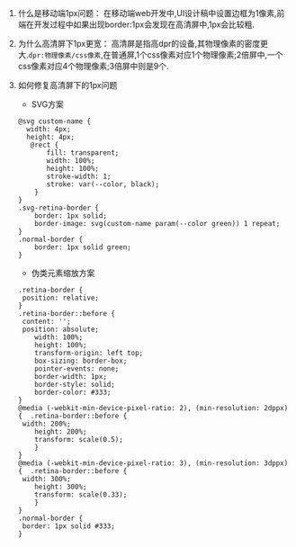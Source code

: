 1. 什么是移动端1px问题：
在移动端web开发中,UI设计稿中设置边框为1像素,前端在开发过程中如果出现border:1px会发现在高清屏中,1px会比较粗.
2. 为什么高清屏下1px更宽：
高清屏是指高dpr的设备,其物理像素的密度更大.`dpr:物理像素/css像素`,在普通屏,1个css像素对应1个物理像素;2倍屏中,一个css像素对应4个物理像素;3倍屏中则是9个.

3. 如何修复高清屏下的1px问题

    - SVG方案
    ```
    @svg custom-name {
      width: 4px;  
      height: 4px;  
       @rect {
           fill: transparent;
           width: 100%;
           height: 100%;
           stroke-width: 1;
           stroke: var(--color, black);  
        }
    }
    .svg-retina-border {
        border: 1px solid;
        border-image: svg(custom-name param(--color green)) 1 repeat;
    }
    .normal-border {
        border: 1px solid green;
    }
    ```

    - 伪类元素缩放方案

    ```
    .retina-border {
     position: relative;
    }
    .retina-border::before {
     content: '';  
     position: absolute;
        width: 100%;
        height: 100%;
        transform-origin: left top;
        box-sizing: border-box;
        pointer-events: none;
        border-width: 1px;
        border-style: solid;
        border-color: #333;
    }
    @media (-webkit-min-device-pixel-ratio: 2), (min-resolution: 2dppx) {  .retina-border::before {
     width: 200%;
        height: 200%;
        transform: scale(0.5);
        }
    }
    @media (-webkit-min-device-pixel-ratio: 3), (min-resolution: 3dppx) {  .retina-border::before {  
     width: 300%;
        height: 300%;
        transform: scale(0.33);
        }
    }
    .normal-border {
     border: 1px solid #333;
    }
    ```
